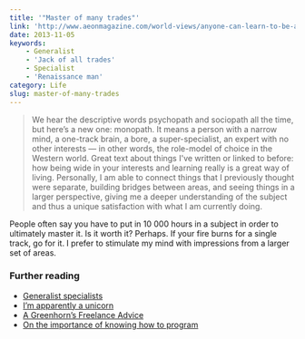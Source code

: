```yaml
---
title: '"Master of many trades"'
link: 'http://www.aeonmagazine.com/world-views/anyone-can-learn-to-be-a-polymath/'
date: 2013-11-05
keywords:
    - Generalist
    - 'Jack of all trades'
    - Specialist
    - 'Renaissance man'
category: Life
slug: master-of-many-trades
---
```


> We hear the descriptive words psychopath and sociopath all the time, but here’s a new one:
> monopath. It means a person with a narrow mind, a one-track brain, a bore, a super-specialist, an
> expert with no other interests — in other words, the role-model of choice in the Western world.
> Great text about things I've written or linked to before: how being wide in your interests and
> learning really is a great way of living. Personally, I am able to connect things that I
> previously thought were separate, building bridges between areas, and seeing things in a larger
> perspective, giving me a deeper understanding of the subject and thus a unique satisfaction with
> what I am currently doing.

People often say you have to put in 10 000 hours in a subject in order to ultimately master it. Is
it worth it? Perhaps. If your fire burns for a single track, go for it. I prefer to stimulate my
mind with impressions from a larger set of areas.

### Further reading

- [Generalist specialists](/writings/generalist-specialists/ "Generalist specialists")
- [I’m apparently a unicorn](/writings/unicorn/ "I’m apparently a unicorn")
- [A Greenhorn’s Freelance Advice](/writings/a-greenhorn-s-freelance-advice/ "A Greenhorn’s Freelance Advice")
- [On the importance of knowing how to program](/writings/on-the-importance-of-knowing-how-to-program/)
